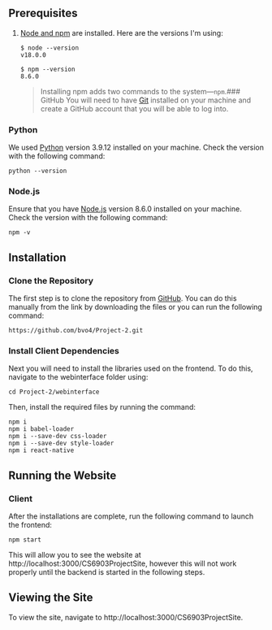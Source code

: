 ## Prerequisites

1. [Node and npm](https://nodejs.org/en/download/) are installed. Here are the versions I'm using:

    ```shell
    $ node --version
    v18.0.0

    $ npm --version
    8.6.0
    ```
    > Installing npm adds two commands to the system—`npm`.### GitHub
You will need to have [Git](https://git-scm.com/book/en/v2/Getting-Started-Installing-Git) installed on your machine and create a GitHub account that you will be able to log into.
### Python
We used [Python](https://www.python.org/downloads/) version 3.9.12 installed on your machine. Check the version with the following command:
```
python --version
```
### Node.js
Ensure that you have [Node.js](https://nodejs.org/en/download/) version 8.6.0 installed on your machine. Check the version with the following command:
```
npm -v
```

## Installation
### Clone the Repository
The first step is to clone the repository from [GitHub](https://github.com/bvo4/Project-2). You can do this manually from the link by downloading the files or you can run the following command:
```
https://github.com/bvo4/Project-2.git
```
### Install Client Dependencies
Next you will need to install the libraries used on the frontend. To do this, navigate to the webinterface folder using:
```
cd Project-2/webinterface
```
Then, install the required files by running the command:
```
npm i
npm i babel-loader
npm i --save-dev css-loader
npm i --save-dev style-loader
npm i react-native
```

## Running the Website
### Client
After the installations are complete, run the following command to launch the frontend:
```
npm start
```
This will allow you to see the website at http://localhost:3000/CS6903ProjectSite, however this will not work properly until the backend is started in the following steps.


## Viewing the Site
To view the site, navigate to http://localhost:3000/CS6903ProjectSite.
